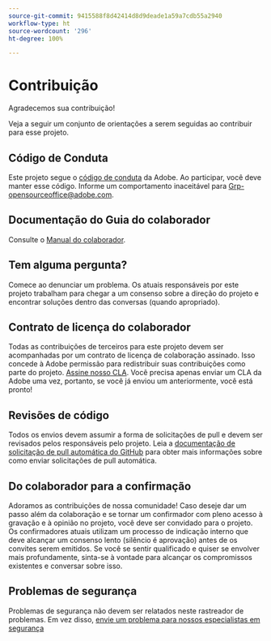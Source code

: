```yaml
---
source-git-commit: 9415588f8d42414d8d9deade1a59a7cdb55a2940
workflow-type: ht
source-wordcount: '296'
ht-degree: 100%

---
```

# Contribuição

Agradecemos sua contribuição!

Veja a seguir um conjunto de orientações a serem seguidas ao contribuir para esse projeto.

## Código de Conduta

Este projeto segue o [código de conduta](code-of-conduct.md) da Adobe. Ao participar,
você deve manter esse código. Informe um comportamento inaceitável para
[Grp-opensourceoffice@adobe.com](mailto:Grp-opensourceoffice@adobe.com).

## Documentação do Guia do colaborador

Consulte o [Manual do colaborador](https://docs.adobe.com/content/help/pt-BR/contributor/contributor-guide/introduction.html).

## Tem alguma pergunta?

Comece ao denunciar um problema. Os atuais responsáveis por este projeto trabalham para chegar
a um consenso sobre a direção do projeto e encontrar soluções dentro das conversas 
(quando apropriado).

## Contrato de licença do colaborador

Todas as contribuições de terceiros para este projeto devem ser acompanhadas por um contrato de licença
de colaboração assinado. Isso concede à Adobe permissão para redistribuir suas contribuições
como parte do projeto. [Assine nosso CLA](http://opensource.adobe.com/cla.html). Você
precisa apenas enviar um CLA da Adobe uma vez, portanto, se você já enviou um anteriormente,
você está pronto!

## Revisões de código

Todos os envios devem assumir a forma de solicitações de pull
e devem ser revisados pelos responsáveis pelo projeto. Leia a [documentação de solicitação de pull automática do GitHub](https://help.github.com/articles/about-pull-requests/)
para obter mais informações sobre como enviar solicitações de pull automática.

<!--
Lastly, please follow the [pull request template](PULL_REQUEST_TEMPLATE.md) when
submitting a pull request!
-->

## Do colaborador para a confirmação

Adoramos as contribuições de nossa comunidade! Caso deseje dar um passo além da colaboração
e se tornar um confirmador com pleno acesso à gravação e à opinião no projeto, você
deve ser convidado para o projeto. Os confirmadores atuais utilizam um processo de indicação interno
que deve alcançar um consenso lento (silêncio é aprovação) antes
de os convites serem emitidos. Se você se sentir qualificado e quiser se envolver mais profundamente,
sinta-se à vontade para alcançar os compromissos existentes e conversar sobre isso.

## Problemas de segurança

Problemas de segurança não devem ser relatados neste rastreador de problemas. Em vez disso, [envie um problema para nossos especialistas em segurança](https://helpx.adobe.com/br/security/alertus.html)
